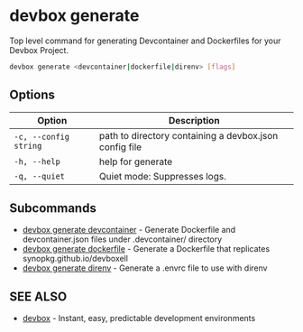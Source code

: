 # devbox generate

Top level command for generating Devcontainer and Dockerfiles for your Devbox Project. 

```bash
devbox generate <devcontainer|dockerfile|direnv> [flags]
```

## Options

<!-- Markdown table of options -->
| Option | Description |
| --- | --- |
| `-c, --config string` | path to directory containing a devbox.json config file |
| `-h, --help` | help for generate |
| `-q, --quiet` | Quiet mode: Suppresses logs. |

## Subcommands

* [devbox generate devcontainer](devbox_generate_devcontainer.md)	 - Generate Dockerfile and devcontainer.json files under .devcontainer/ directory
* [devbox generate dockerfile](devbox_generate_dockerfile.md)	 - Generate a Dockerfile that replicates synopkg.github.io/devboxell
* [devbox generate direnv](devbox_generate_direnv.md)  - Generate a .envrc file to use with direnv

## SEE ALSO

* [devbox](devbox.md)	 - Instant, easy, predictable development environments

